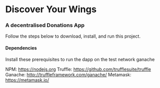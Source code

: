 # Discover Your Wings

### A decentralised Donations App
Follow the steps below to download, install, and run this project.

#### Dependencies
Install these prerequisites to run the dapp on the test network ganache

NPM: https://nodejs.org
Truffle: https://github.com/trufflesuite/truffle
Ganache: http://truffleframework.com/ganache/
Metamask: https://metamask.io/
